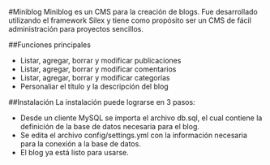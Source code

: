 #Miniblog
Miniblog es un CMS para la creación de blogs. Fue desarrollado utilizando el framework Silex y tiene como propósito ser un CMS de fácil administración para proyectos sencillos.

##Funciones principales
 - Listar, agregar, borrar y modificar publicaciones
 - Listar, agregar, borrar y modificar comentarios
 - Listar, agregar, borrar y modificar categorías
 - Personaliar el título y la descripción del blog

##Instalación
La instalación puede lograrse en 3 pasos:
 - Desde un cliente MySQL se importa el archivo db.sql, el cual contiene la definición de la base de datos necesaria para el blog.
 - Se edita el archivo config/settings.yml con la información necesaria para la conexión a la base de datos.
 - El blog ya está listo para usarse.